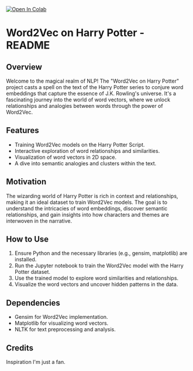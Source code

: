 <a target="_blank" href="https://colab.research.google.com/github/ChrisD-7/MI564/blob/main/w2vec.ipynb">
  <img src="https://colab.research.google.com/assets/colab-badge.svg" alt="Open In Colab"/>
</a>


# Word2Vec on Harry Potter - README

## Overview

Welcome to the magical realm of NLP! The "Word2Vec on Harry Potter" project casts a spell on the text of the Harry Potter series to conjure word embeddings that capture the essence of J.K. Rowling's universe. It's a fascinating journey into the world of word vectors, where we unlock relationships and analogies between words through the power of Word2Vec.

## Features

- Training Word2Vec models on the Harry Potter Script.
- Interactive exploration of word relationships and similarities.
- Visualization of word vectors in 2D space.
- A dive into semantic analogies and clusters within the text.

## Motivation

The wizarding world of Harry Potter is rich in context and relationships, making it an ideal dataset to train Word2Vec models. The goal is to understand the intricacies of word embeddings, discover semantic relationships, and gain insights into how characters and themes are interwoven in the narrative.

## How to Use

1. Ensure Python and the necessary libraries (e.g., gensim, matplotlib) are installed.
2. Run the Jupyter notebook to train the Word2Vec model with the Harry Potter dataset.
3. Use the trained model to explore word similarities and relationships.
4. Visualize the word vectors and uncover hidden patterns in the data.

## Dependencies

- Gensim for Word2Vec implementation.
- Matplotlib for visualizing word vectors.
- NLTK for text preprocessing and analysis.

## Credits

Inspiration I'm just a fan.
